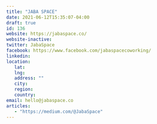 ```yaml
---
title: "JABA SPACE"
date: 2021-06-12T15:35:07-04:00
draft: true
id: 136
website: https://jabaspace.co/
website-inactive: 
twitter: JabaSpace
facebook: https://www.facebook.com/jabaspacecoworking/
linkedin: 
location: 
   lat: 
   lng: 
   address: ""
   city: 
   region: 
   country: 
email: hello@jabaspace.co
articles:
   - "https://medium.com/@JabaSpace"
---
```


